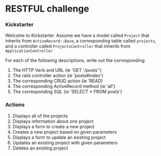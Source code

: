 # RESTFUL challenge

### Kickstarter
Welcome to Kickstarter. Assume we have a model called `Project` that inherits from `ActiveRecord::Base`, a corresponding table called `projects`, and a controller called `ProjectsController` that inherits from `ApplicationController`

For each of the following descriptions, write out the corresponding:

1. The HTTP Verb and URL (ie 'GET '/posts'')
2. The rails controller action (ie 'posts#index')
3. The corresponding CRUD action (ie 'READ)
4. The corresponding ActiveRecord method (ie 'all')
5. The corresponding SQL (ie 'SELECT * FROM posts')

### Actions

1. Displays all of the projects
2. Displays information about one project
3. Displays a form to create a new project
4. Creates a new project based on given parameters
5. Displays a form to update an existing project
6. Updates an existing project with given parameters
7. Deletes an existing project

